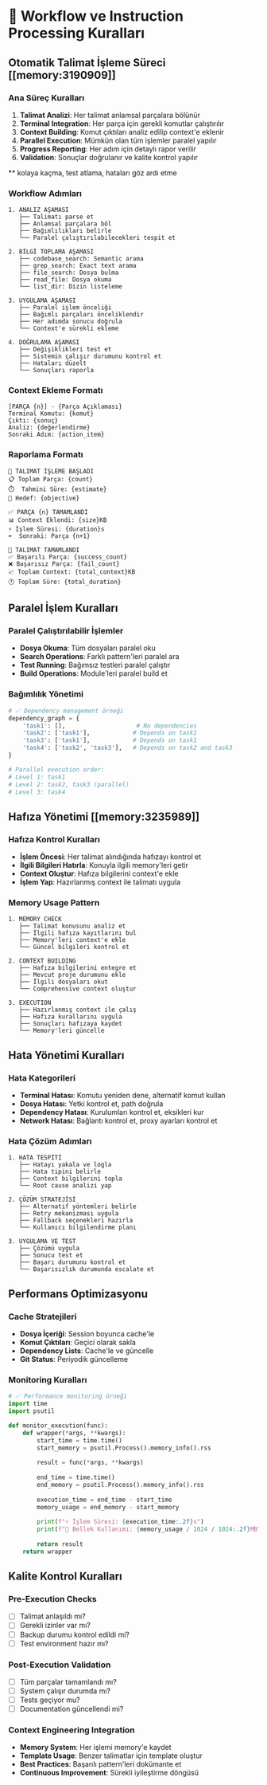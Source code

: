 # 🔄 Workflow ve Instruction Processing Kuralları

## Otomatik Talimat İşleme Süreci [[memory:3190909]]

### Ana Süreç Kuralları
1. **Talimat Analizi**: Her talimat anlamsal parçalara bölünür
2. **Terminal Integration**: Her parça için gerekli komutlar çalıştırılır
3. **Context Building**: Komut çıktıları analiz edilip context'e eklenir
4. **Parallel Execution**: Mümkün olan tüm işlemler paralel yapılır
5. **Progress Reporting**: Her adım için detaylı rapor verilir
6. **Validation**: Sonuçlar doğrulanır ve kalite kontrol yapılır

** kolaya kaçma, test atlama, hataları göz ardı etme

### Workflow Adımları
```
1. ANALIZ AŞAMASI
   ├── Talimatı parse et
   ├── Anlamsal parçalara böl
   ├── Bağımlılıkları belirle
   └── Paralel çalıştırılabilecekleri tespit et

2. BİLGİ TOPLAMA AŞAMASI
   ├── codebase_search: Semantic arama
   ├── grep_search: Exact text arama
   ├── file_search: Dosya bulma
   ├── read_file: Dosya okuma
   └── list_dir: Dizin listeleme

3. UYGULAMA AŞAMASI
   ├── Paralel işlem önceliği
   ├── Bağımlı parçaları önceliklendir
   ├── Her adımda sonucu doğrula
   └── Context'e sürekli ekleme

4. DOĞRULAMA AŞAMASI
   ├── Değişiklikleri test et
   ├── Sistemin çalışır durumunu kontrol et
   ├── Hataları düzelt
   └── Sonuçları raporla
```

### Context Ekleme Formatı
```
[PARÇA {n}] - {Parça Açıklaması}
Terminal Komutu: {komut}
Çıktı: {sonuç}
Analiz: {değerlendirme}
Sonraki Adım: {action_item}
```

### Raporlama Formatı
```
🔄 TALIMAT İŞLEME BAŞLADI
📋 Toplam Parça: {count}
⏱️  Tahmini Süre: {estimate}
🎯 Hedef: {objective}

✅ PARÇA {n} TAMAMLANDI
📊 Context Eklendi: {size}KB
⚡ İşlem Süresi: {duration}s
➡️  Sonraki: Parça {n+1}

🎉 TALIMAT TAMAMLANDI
✅ Başarılı Parça: {success_count}
❌ Başarısız Parça: {fail_count}
📈 Toplam Context: {total_context}KB
🕐 Toplam Süre: {total_duration}
```

## Paralel İşlem Kuralları

### Paralel Çalıştırılabilir İşlemler
- **Dosya Okuma**: Tüm dosyaları paralel oku
- **Search Operations**: Farklı pattern'leri paralel ara
- **Test Running**: Bağımsız testleri paralel çalıştır
- **Build Operations**: Module'leri paralel build et

### Bağımlılık Yönetimi
```python
# ✅ Dependency management örneği
dependency_graph = {
    'task1': [],                    # No dependencies
    'task2': ['task1'],            # Depends on task1
    'task3': ['task1'],            # Depends on task1 
    'task4': ['task2', 'task3'],   # Depends on task2 and task3
}

# Parallel execution order:
# Level 1: task1
# Level 2: task2, task3 (parallel)
# Level 3: task4
```

## Hafıza Yönetimi [[memory:3235989]]

### Hafıza Kontrol Kuralları
- **İşlem Öncesi**: Her talimat alındığında hafızayı kontrol et
- **İlgili Bilgileri Hatırla**: Konuyla ilgili memory'leri getir
- **Context Oluştur**: Hafıza bilgilerini context'e ekle
- **İşlem Yap**: Hazırlanmış context ile talimatı uygula

### Memory Usage Pattern
```
1. MEMORY CHECK
   ├── Talimat konusunu analiz et
   ├── İlgili hafıza kayıtlarını bul
   ├── Memory'leri context'e ekle
   └── Güncel bilgileri kontrol et

2. CONTEXT BUILDING
   ├── Hafıza bilgilerini entegre et
   ├── Mevcut proje durumunu ekle
   ├── İlgili dosyaları okut
   └── Comprehensive context oluştur

3. EXECUTION
   ├── Hazırlanmış context ile çalış
   ├── Hafıza kurallarını uygula
   ├── Sonuçları hafızaya kaydet
   └── Memory'leri güncelle
```

## Hata Yönetimi Kuralları

### Hata Kategorileri
- **Terminal Hatası**: Komutu yeniden dene, alternatif komut kullan
- **Dosya Hatası**: Yetki kontrol et, path doğrula
- **Dependency Hatası**: Kurulumları kontrol et, eksikleri kur
- **Network Hatası**: Bağlantı kontrol et, proxy ayarları kontrol et

### Hata Çözüm Adımları
```
1. HATA TESPİTİ
   ├── Hatayı yakala ve logla
   ├── Hata tipini belirle
   ├── Context bilgilerini topla
   └── Root cause analizi yap

2. ÇÖZÜM STRATEJİSİ
   ├── Alternatif yöntemleri belirle
   ├── Retry mekanizması uygula
   ├── Fallback seçenekleri hazırla
   └── Kullanıcı bilgilendirme planı

3. UYGULAMA VE TEST
   ├── Çözümü uygula
   ├── Sonucu test et
   ├── Başarı durumunu kontrol et
   └── Başarısızlık durumunda escalate et
```

## Performans Optimizasyonu

### Cache Stratejileri
- **Dosya İçeriği**: Session boyunca cache'le
- **Komut Çıktıları**: Geçici olarak sakla
- **Dependency Lists**: Cache'le ve güncelle
- **Git Status**: Periyodik güncelleme

### Monitoring Kuralları
```python
# ✅ Performance monitoring örneği
import time
import psutil

def monitor_execution(func):
    def wrapper(*args, **kwargs):
        start_time = time.time()
        start_memory = psutil.Process().memory_info().rss
        
        result = func(*args, **kwargs)
        
        end_time = time.time()
        end_memory = psutil.Process().memory_info().rss
        
        execution_time = end_time - start_time
        memory_usage = end_memory - start_memory
        
        print(f"⚡ İşlem Süresi: {execution_time:.2f}s")
        print(f"💾 Bellek Kullanımı: {memory_usage / 1024 / 1024:.2f}MB")
        
        return result
    return wrapper
```

## Kalite Kontrol Kuralları

### Pre-Execution Checks
- [ ] Talimat anlaşıldı mı?
- [ ] Gerekli izinler var mı?
- [ ] Backup durumu kontrol edildi mi?
- [ ] Test environment hazır mı?

### Post-Execution Validation
- [ ] Tüm parçalar tamamlandı mı?
- [ ] System çalışır durumda mı?
- [ ] Tests geçiyor mu?
- [ ] Documentation güncellendi mi?

### Context Engineering Integration
- **Memory System**: Her işlemi memory'e kaydet
- **Template Usage**: Benzer talimatlar için template oluştur
- **Best Practices**: Başarılı pattern'leri dokümante et
- **Continuous Improvement**: Sürekli iyileştirme döngüsü 